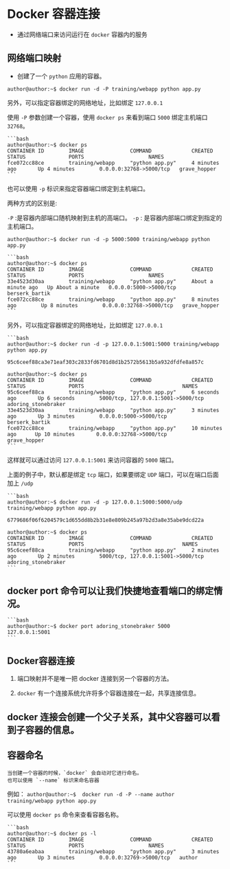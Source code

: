 # Docker 容器连接

- 通过网络端口来访问运行在 `docker` 容器内的服务

## 网络端口映射

- 创建了一个 `python` 应用的容器。

`author@author:~$ docker run -d -P training/webapp python app.py`

 另外，可以指定容器绑定的网络地址，比如绑定 `127.0.0.1`

 使用 `-P` 参数创建一个容器，使用 `docker ps` 来看到端口 `5000` 绑定主机端口 `32768`。

    ```bash
    author@author:~$ docker ps
    CONTAINER ID        IMAGE               COMMAND             CREATED             STATUS              PORTS                     NAMES
    fce072cc88ce        training/webapp     "python app.py"     4 minutes ago       Up 4 minutes        0.0.0.0:32768->5000/tcp   grave_hopper
    ```

也可以使用 `-p` 标识来指定容器端口绑定到主机端口。

两种方式的区别是:

 `-P` :是容器内部端口随机映射到主机的高端口。
 `-p` : 是容器内部端口绑定到指定的主机端口。

  `author@author:~$ docker run -d -p 5000:5000 training/webapp python app.py`

    ```bash
    author@author:~$ docker ps
    CONTAINER ID        IMAGE               COMMAND             CREATED              STATUS              PORTS                     NAMES
    33e4523d30aa        training/webapp     "python app.py"     About a minute ago   Up About a minute   0.0.0.0:5000->5000/tcp    berserk_bartik
    fce072cc88ce        training/webapp     "python app.py"     8 minutes ago        Up 8 minutes        0.0.0.0:32768->5000/tcp   grave_hopper
    ```

另外，可以指定容器绑定的网络地址，比如绑定 `127.0.0.1`

    ```bash
    author@author:~$ docker run -d -p 127.0.0.1:5001:5000 training/webapp python app.py

    95c6ceef88ca3e71eaf303c2833fd6701d8d1b2572b5613b5a932dfdfe8a857c

    author@author:~$ docker ps
    CONTAINER ID        IMAGE               COMMAND             CREATED             STATUS              PORTS                                NAMES
    95c6ceef88ca        training/webapp     "python app.py"     6 seconds ago       Up 6 seconds        5000/tcp, 127.0.0.1:5001->5000/tcp   adoring_stonebraker
    33e4523d30aa        training/webapp     "python app.py"     3 minutes ago       Up 3 minutes        0.0.0.0:5000->5000/tcp               berserk_bartik
    fce072cc88ce        training/webapp     "python app.py"     10 minutes ago      Up 10 minutes       0.0.0.0:32768->5000/tcp              grave_hopper
    ```

这样就可以通过访问 `127.0.0.1:5001` 来访问容器的 `5000` 端口。

上面的例子中，默认都是绑定 `tcp` 端口，如果要绑定 `UDP` 端口，可以在端口后面加上 `/udp`

    ```bash
    author@author:~$ docker run -d -p 127.0.0.1:5000:5000/udp training/webapp python app.py

    6779686f06f6204579c1d655dd8b2b31e8e809b245a97b2d3a8e35abe9dcd22a

    author@author:~$ docker ps
    CONTAINER ID        IMAGE               COMMAND             CREATED             STATUS              PORTS                                NAMES
    95c6ceef88ca        training/webapp     "python app.py"     2 minutes ago       Up 2 minutes        5000/tcp, 127.0.0.1:5001->5000/tcp   adoring_stonebraker
    ```

## docker port 命令可以让我们快捷地查看端口的绑定情况。

    ```bash
    author@author:~$ docker port adoring_stonebraker 5000
    127.0.0.1:5001
    ```

## Docker容器连接

 1. 端口映射并不是唯一把 docker 连接到另一个容器的方法。

 2. `docker` 有一个连接系统允许将多个容器连接在一起，共享连接信息。

## docker 连接会创建一个父子关系，其中父容器可以看到子容器的信息。

## 容器命名

    当创建一个容器的时候，`docker` 会自动对它进行命名。
    也可以使用 `--name` 标识来命名容器

例如：
    `author@author:~$  docker run -d -P --name author training/webapp python app.py`

可以使用 `docker ps` 命令来查看容器名称。

    ```bash
    author@author:~$ docker ps -l
    CONTAINER ID        IMAGE               COMMAND             CREATED             STATUS              PORTS                     NAMES
    43780a6eabaa        training/webapp     "python app.py"     3 minutes ago       Up 3 minutes        0.0.0.0:32769->5000/tcp   author
    ```